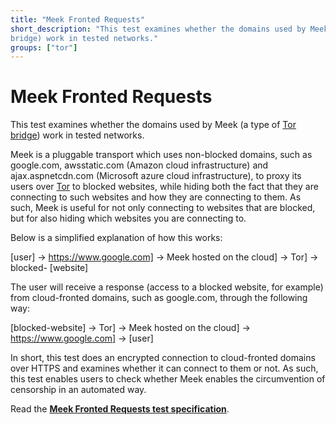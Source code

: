 ```yaml
---
title: "Meek Fronted Requests"
short_description: "This test examines whether the domains used by Meek (a type of Tor
bridge) work in tested networks."
groups: ["tor"]
---
```


# Meek Fronted Requests

This test examines whether the domains used by Meek (a type of [Tor
bridge](https://bridges.torproject.org/)) work in tested networks.

Meek is a pluggable transport which uses non-blocked domains, such as
google.com, awsstatic.com (Amazon cloud infrastructure) and ajax.aspnetcdn.com
(Microsoft azure cloud infrastructure), to proxy its users over
[Tor](https://www.torproject.org/) to blocked websites, while hiding both the
fact that they are connecting to such websites and how they are connecting to
them. As such, Meek is useful for not only connecting to websites that are
blocked, but for also hiding which websites you are connecting to.

Below is a simplified explanation of how this works:

[user] → https://www.google.com] → Meek hosted on the cloud] → Tor] → blocked-
[website]

The user will receive a response (access to a blocked website, for example) from
cloud-fronted domains, such as google.com, through the following way:

[blocked-website] → Tor] → Meek hosted on the cloud] → https://www.google.com] →
[user]

In short, this test does an encrypted connection to cloud-fronted domains over
HTTPS and examines whether it can connect to them or not. As such, this test
enables users to check whether Meek enables the circumvention of censorship in
an automated way.

Read the **[Meek Fronted Requests test specification](https://github.com/ooni/spec/blob/master/nettests/ts-014-meek-fronted-requests.md)**.
